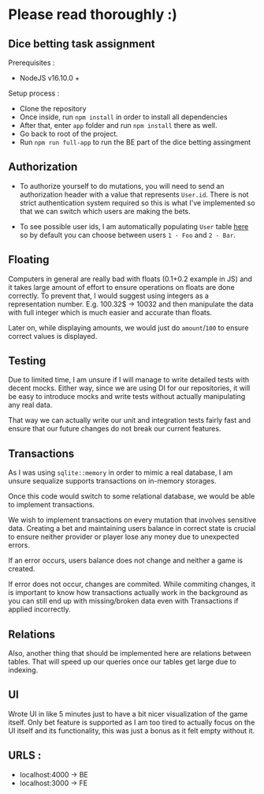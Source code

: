 # Please read thoroughly :)

## Dice betting task assignment

Prerequisites :

- NodeJS v16.10.0 +

Setup process :

- Clone the repository
- Once inside, run `npm install` in order to install all dependencies
- After that, enter `app` folder and run `npm install` there as well.
- Go back to root of the project.
- Run `npm run full-app` to run the BE part of the dice betting assingment

## Authorization

- To authorize yourself to do mutations, you will need to send an authorization header with a value that represents `User.id`. There is not strict authentication system required so this is what I've implemented so that we can switch which users are making the bets.

- To see possible user ids, I am automatically populating `User` table [here](/src/repository/user/user.sqlite.repository.ts) so by default you can choose between users `1 - Foo` and `2 - Bar`.

## Floating
Computers in general are really bad with floats (0.1+0.2 example in JS) and it takes large amount of effort to ensure operations on floats are done correctly.
To prevent that, I would suggest using integers as a representation number. E.g. 100.32$ -> 10032 and then manipulate the data with full integer which is much easier and accurate than floats.

Later on, while displaying amounts, we would just do `amount`/`100` to ensure correct values is displayed.

## Testing

Due to limited time, I am unsure if I will manage to write detailed tests with decent mocks.
Either way, since we are using DI for our repositories, it will be easy to introduce mocks and write tests without actually manipulating any real data.

That way we can actually write our unit and integration tests fairly fast and ensure that our future changes do not break our current features.

## Transactions

As I was using `sqlite::memory` in order to mimic a real database, I am unsure sequalize supports transactions on in-memory storages.

Once this code would switch to some relational database, we would be able to implement transactions.

We wish to implement transactions on every mutation that involves sensitive data. Creating a bet and maintaining users balance in correct state is crucial to ensure neither provider or player lose any money due to unexpected errors.

If an error occurs, users balance does not change and neither a game is created.

If error does not occur, changes are commited. While commiting changes, it is important to know how transactions actually work in the background as you can still end up with missing/broken data even with Transactions if applied incorrectly.

## Relations

Also, another thing that should be implemented here are relations between tables. That will speed up our queries once our tables get large due to indexing.

## UI

Wrote UI in like 5 minutes just to have a bit nicer visualization of the game itself. Only bet feature is supported as I am too tired to actually focus on the UI itself and its functionality, this was just a bonus as it felt empty without it.

## URLS :

- localhost:4000 -> BE
- localhost:3000 -> FE
